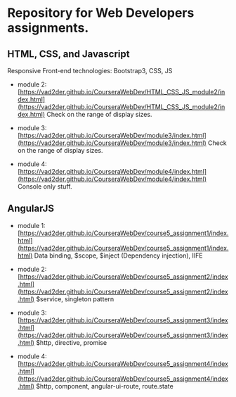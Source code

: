 # Repository for Web Developers assignments.

## HTML, CSS, and Javascript

Responsive Front-end technologies: Bootstrap3, CSS, JS

* module 2: [https://vad2der.github.io/CourseraWebDev/HTML_CSS_JS_module2/index.html](https://vad2der.github.io/CourseraWebDev/HTML_CSS_JS_module2/index.html)  Check on the range of display sizes.

* module 3: [https://vad2der.github.io/CourseraWebDev/module3/index.html](https://vad2der.github.io/CourseraWebDev/module3/index.html)  Check on the range of display sizes.

* module 4: [https://vad2der.github.io/CourseraWebDev/module4/index.html](https://vad2der.github.io/CourseraWebDev/module4/index.html)  Console only stuff.

## AngularJS

* module 1: [https://vad2der.github.io/CourseraWebDev/course5_assignment1/index.html](https://vad2der.github.io/CourseraWebDev/course5_assignment1/index.html) Data binding, $scope, $inject (Dependency injection), IIFE

* module 2: [https://vad2der.github.io/CourseraWebDev/course5_assignment2/index.html](https://vad2der.github.io/CourseraWebDev/course5_assignment2/index.html) $service, singleton pattern

* module 3: [https://vad2der.github.io/CourseraWebDev/course5_assignment3/index.html](https://vad2der.github.io/CourseraWebDev/course5_assignment3/index.html)
$http, directive, promise

* module 4: [https://vad2der.github.io/CourseraWebDev/course5_assignment4/index.html](https://vad2der.github.io/CourseraWebDev/course5_assignment4/index.html)
$http, component, angular-ui-route, route.state